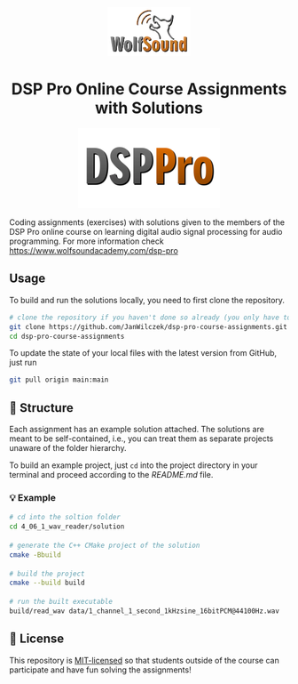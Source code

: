 <div align="center">

<img src="docs/WolfSoundLogo150px.webp"/>

# DSP Pro Online Course Assignments with Solutions

<img src="docs/DspProCourseLogo.webp" width="256px" />

</div>

Coding assignments (exercises) with solutions given to the members of the DSP Pro online course on learning digital audio signal processing for audio programming. For more information check https://www.wolfsoundacademy.com/dsp-pro

## Usage

To build and run the solutions locally, you need to first clone the repository.

```bash
# clone the repository if you haven't done so already (you only have to do it once)
git clone https://github.com/JanWilczek/dsp-pro-course-assignments.git
cd dsp-pro-course-assignments
```

To update the state of your local files with the latest version from GitHub, just run

```bash
git pull origin main:main
```

## 🏦 Structure

Each assignment has an example solution attached. The solutions are meant to be self-contained, i.e., you can treat them as separate projects unaware of the folder hierarchy.

To build an example project, just `cd` into the project directory in your terminal and proceed according to the _README.md_ file.

### 💡 Example

```bash
# cd into the soltion folder
cd 4_06_1_wav_reader/solution

# generate the C++ CMake project of the solution
cmake -Bbuild

# build the project
cmake --build build

# run the built executable
build/read_wav data/1_channel_1_second_1kHzsine_16bitPCM@44100Hz.wav
```

## 📝 License

This repository is [MIT-licensed](LICENSE.md) so that students outside of the course can participate and have fun solving the assignments!

